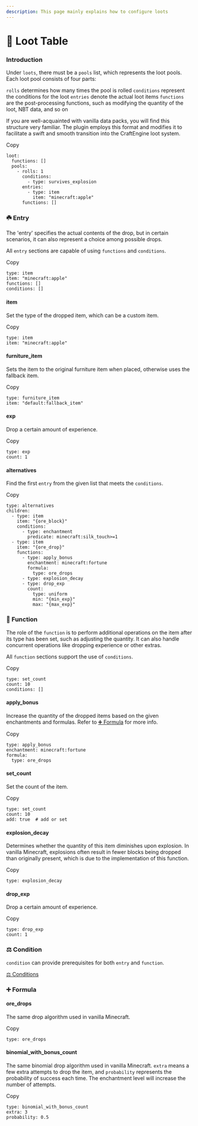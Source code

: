 ```yaml
---
description: This page mainly explains how to configure loots
---
```


# 💎 Loot Table

### Introduction <a href="#introduction" id="introduction"></a>

Under `loots`, there must be a `pools` list, which represents the loot pools. Each loot pool consists of four parts:

`rolls` determines how many times the pool is rolled `conditions` represent the conditions for the loot `entries` denote the actual loot items `functions` are the post-processing functions, such as modifying the quantity of the loot, NBT data, and so on

If you are well-acquainted with vanilla data packs, you will find this structure very familiar. The plugin employs this format and modifies it to facilitate a swift and smooth transition into the CraftEngine loot system.

Copy

```
loot:
  functions: []
  pools:
    - rolls: 1
      conditions:
        - type: survives_explosion
      entries:
        - type: item
          item: "minecraft:apple"
      functions: []
```

### ☘️ Entry <a href="#entry" id="entry"></a>

The 'entry' specifies the actual contents of the drop, but in certain scenarios, it can also represent a choice among possible drops.

All `entry` sections are capable of using `functions` and `conditions`.

Copy

```
type: item
item: "minecraft:apple"
functions: []
conditions: []
```

#### item <a href="#item" id="item"></a>

Set the type of the dropped item, which can be a custom item.

Copy

```
type: item
item: "minecraft:apple"
```

#### furniture\_item <a href="#furniture_item" id="furniture_item"></a>

Sets the item to the original furniture item when placed, otherwise uses the fallback item.

Copy

```
type: furniture_item
item: "default:fallback_item"
```

#### exp <a href="#exp" id="exp"></a>

Drop a certain amount of experience.

Copy

```
type: exp
count: 1
```

#### alternatives <a href="#alternatives" id="alternatives"></a>

Find the first `entry` from the given list that meets the `conditions`.

Copy

```
type: alternatives
children:
  - type: item
    item: "{ore_block}"
    conditions:
      - type: enchantment
        predicate: minecraft:silk_touch>=1
  - type: item
    item: "{ore_drop}"
    functions:
      - type: apply_bonus
        enchantment: minecraft:fortune
        formula:
          type: ore_drops
      - type: explosion_decay
      - type: drop_exp
        count:
          type: uniform
          min: "{min_exp}"
          max: "{max_exp}"
```

### 🔧 Function <a href="#function" id="function"></a>

The role of the `function` is to perform additional operations on the item after its type has been set, such as adjusting the quantity. It can also handle concurrent operations like dropping experience or other extras.

All `function` sections support the use of `conditions`.

Copy

```
type: set_count
count: 10
conditions: []
```

#### apply\_bonus <a href="#apply_bonus" id="apply_bonus"></a>

Increase the quantity of the dropped items based on the given enchantments and formulas. Refer to [➕️ Formula](https://mo-mi.gitbook.io/xiaomomi-plugins/craftengine/plugin-wiki/craftengine/add-new-contents/loot-table#formula) for more info.

Copy

```
type: apply_bonus
enchantment: minecraft:fortune
formula:
  type: ore_drops
```

#### set\_count <a href="#set_count" id="set_count"></a>

Set the count of the item.

Copy

```
type: set_count
count: 10
add: true  # add or set
```

#### explosion\_decay <a href="#explosion_decay" id="explosion_decay"></a>

Determines whether the quantity of this item diminishes upon explosion. In vanilla Minecraft, explosions often result in fewer blocks being dropped than originally present, which is due to the implementation of this function.

Copy

```
type: explosion_decay
```

#### drop\_exp <a href="#drop_exp" id="drop_exp"></a>

Drop a certain amount of experience.

Copy

```
type: drop_exp
count: 1
```

### ⚖️ Condition <a href="#condition" id="condition"></a>

`condition` can provide prerequisites for both `entry` and `function`.

[⚖️ Conditions](https://mo-mi.gitbook.io/xiaomomi-plugins/craftengine/plugin-wiki/craftengine/add-new-contents/conditions)

### ➕️ Formula <a href="#formula" id="formula"></a>

#### ore\_drops <a href="#ore_drops" id="ore_drops"></a>

The same drop algorithm used in vanilla Minecraft.

Copy

```
type: ore_drops
```

#### binomial\_with\_bonus\_count <a href="#binomial_with_bonus_count" id="binomial_with_bonus_count"></a>

The same binomial drop algorithm used in vanilla Minecraft. `extra` means a few extra attempts to drop the item, and `probability` represents the probability of success each time. The enchantment level will increase the number of attempts.

Copy

```
type: binomial_with_bonus_count
extra: 3
probability: 0.5
```
